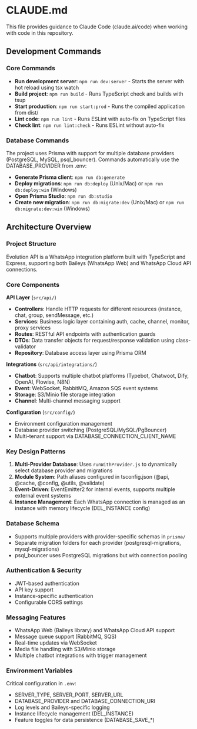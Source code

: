 # CLAUDE.md

This file provides guidance to Claude Code (claude.ai/code) when working with code in this repository.

## Development Commands

### Core Commands
- **Run development server**: `npm run dev:server` - Starts the server with hot reload using tsx watch
- **Build project**: `npm run build` - Runs TypeScript check and builds with tsup
- **Start production**: `npm run start:prod` - Runs the compiled application from dist/
- **Lint code**: `npm run lint` - Runs ESLint with auto-fix on TypeScript files
- **Check lint**: `npm run lint:check` - Runs ESLint without auto-fix

### Database Commands
The project uses Prisma with support for multiple database providers (PostgreSQL, MySQL, psql_bouncer). Commands automatically use the DATABASE_PROVIDER from .env:

- **Generate Prisma client**: `npm run db:generate`
- **Deploy migrations**: `npm run db:deploy` (Unix/Mac) or `npm run db:deploy:win` (Windows)
- **Open Prisma Studio**: `npm run db:studio`
- **Create new migration**: `npm run db:migrate:dev` (Unix/Mac) or `npm run db:migrate:dev:win` (Windows)

## Architecture Overview

### Project Structure
Evolution API is a WhatsApp integration platform built with TypeScript and Express, supporting both Baileys (WhatsApp Web) and WhatsApp Cloud API connections.

### Core Components

**API Layer** (`src/api/`)
- **Controllers**: Handle HTTP requests for different resources (instance, chat, group, sendMessage, etc.)
- **Services**: Business logic layer containing auth, cache, channel, monitor, proxy services
- **Routes**: RESTful API endpoints with authentication guards
- **DTOs**: Data transfer objects for request/response validation using class-validator
- **Repository**: Database access layer using Prisma ORM

**Integrations** (`src/api/integrations/`)
- **Chatbot**: Supports multiple chatbot platforms (Typebot, Chatwoot, Dify, OpenAI, Flowise, N8N)
- **Event**: WebSocket, RabbitMQ, Amazon SQS event systems
- **Storage**: S3/Minio file storage integration
- **Channel**: Multi-channel messaging support

**Configuration** (`src/config/`)
- Environment configuration management
- Database provider switching (PostgreSQL/MySQL/PgBouncer)
- Multi-tenant support via DATABASE_CONNECTION_CLIENT_NAME

### Key Design Patterns

1. **Multi-Provider Database**: Uses `runWithProvider.js` to dynamically select database provider and migrations
2. **Module System**: Path aliases configured in tsconfig.json (@api, @cache, @config, @utils, @validate)
3. **Event-Driven**: EventEmitter2 for internal events, supports multiple external event systems
4. **Instance Management**: Each WhatsApp connection is managed as an instance with memory lifecycle (DEL_INSTANCE config)

### Database Schema
- Supports multiple providers with provider-specific schemas in `prisma/`
- Separate migration folders for each provider (postgresql-migrations, mysql-migrations)
- psql_bouncer uses PostgreSQL migrations but with connection pooling

### Authentication & Security
- JWT-based authentication
- API key support
- Instance-specific authentication
- Configurable CORS settings

### Messaging Features
- WhatsApp Web (Baileys library) and WhatsApp Cloud API support
- Message queue support (RabbitMQ, SQS)
- Real-time updates via WebSocket
- Media file handling with S3/Minio storage
- Multiple chatbot integrations with trigger management

### Environment Variables
Critical configuration in `.env`:
- SERVER_TYPE, SERVER_PORT, SERVER_URL
- DATABASE_PROVIDER and DATABASE_CONNECTION_URI
- Log levels and Baileys-specific logging
- Instance lifecycle management (DEL_INSTANCE)
- Feature toggles for data persistence (DATABASE_SAVE_*)